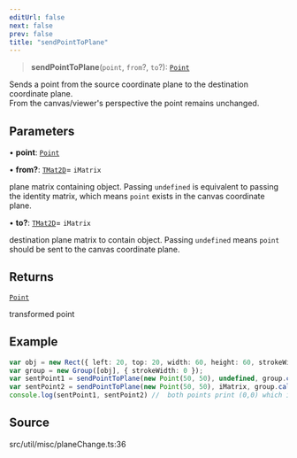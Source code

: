 ```yaml
---
editUrl: false
next: false
prev: false
title: "sendPointToPlane"
---
```


> **sendPointToPlane**(`point`, `from`?, `to`?): [`Point`](../../../classes/Point.md)

Sends a point from the source coordinate plane to the destination coordinate plane.\
From the canvas/viewer's perspective the point remains unchanged.

## Parameters

• **point**: [`Point`](../../../classes/Point.md)

• **from?**: [`TMat2D`](../../../type-aliases/TMat2D.md)= `iMatrix`

plane matrix containing object. Passing `undefined` is equivalent to passing the identity matrix, which means `point` exists in the canvas coordinate plane.

• **to?**: [`TMat2D`](../../../type-aliases/TMat2D.md)= `iMatrix`

destination plane matrix to contain object. Passing `undefined` means `point` should be sent to the canvas coordinate plane.

## Returns

[`Point`](../../../classes/Point.md)

transformed point

## Example

```ts
var obj = new Rect({ left: 20, top: 20, width: 60, height: 60, strokeWidth: 0 });
var group = new Group([obj], { strokeWidth: 0 });
var sentPoint1 = sendPointToPlane(new Point(50, 50), undefined, group.calcTransformMatrix());
var sentPoint2 = sendPointToPlane(new Point(50, 50), iMatrix, group.calcTransformMatrix());
console.log(sentPoint1, sentPoint2) //  both points print (0,0) which is the center of group
```

## Source

src/util/misc/planeChange.ts:36
